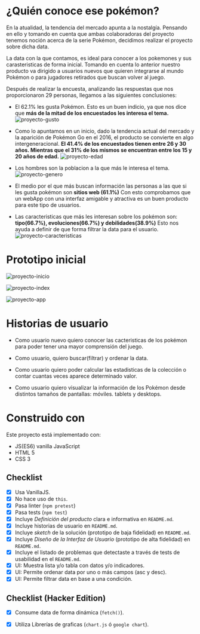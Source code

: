 
# ¿Quién conoce ese pokémon?

En la atualidad, la tendencia del mercado apunta a la nostalgía. Pensando en ello y tomando en cuenta que ambas colaboradoras del proyecto tenemos noción acerca de la serie Pokémon, decidimos realizar el proyecto sobre dicha data.

La data con la que contamos, es ideal para conocer a los pokemones y sus carasteristicas de forma inicial. Tomando en cuenta lo anterior nuestro producto va dirigido a usuarios nuevos que quieren integrarse al mundo Pokémon o para jugadores retirados que buscan volver al juego.

Después de realizar la encuesta, analizando las respuestas que nos proporcionaron 29 personas, llegamos a las siguientes conclusiones:

- El 62.1% les gusta Pokémon. Esto es un buen indicio, ya que nos dice que **más de la mitad de los encuestados les interesa el tema.**
![proyecto-gusto](/img/gusto.jpeg)

- Como lo apuntamos en un inicio, dado la tendencia actual del mercado y la aparición de Pokémon Go en el 2016, el producto se convierte en algo intergeneracional. **El 41.4% de los encuestados tienen entre 26 y 30 años. Mientras que el 31% de los mismos se encuentran entre los 15 y 20 años de edad.**
![proyecto-edad](/img/edad.jpeg)

- Los hombres son la poblacion a la que más le interesa el tema.
![proyecto-genero](/img/genero.jpeg)

- El medio por el que más buscan información las personas a las que si les gusta pokémon son **sitios web (61.1%)** Con esto comprobamos que un webApp con una interfaz amigable y atractiva es un buen producto para este tipo de usuarios.

- Las caracteristicas que más les interesan sobre los pokémon son: **tipo(66.7%), evoluciones(66.7%) y debilidades(38.9%)** Esto nos ayuda a definir de que forma filtrar la data para el usuario.
![proyecto-caracteristicas](/img/caracteristicas.jpeg)

# Prototipo inicial

![proyecto-inicio](/img/inicio.jpeg)

![proyecto-index](/img/index.jpeg)

![proyecto-app](/img/app.jpeg)

# Historias de usuario
- Como usuario nuevo quiero conocer las cacteristicas de los pokémon para poder tener una mayor comprensión del juego.

- Como usuario, quiero buscar(filtrar) y ordenar la data.

- Como usuario quiero poder calcular las estadisticas de la colección o contar cuantas veces aparece determinado valor.

- Como usuario quiero visualizar la información de los Pokémon desde distintos tamaños de pantallas: móviles. tablets y desktops.

# Construido con
Este proyecto está implementado con:

- JS(ES6) vanilla JavaScript
- HTML 5
- CSS 3

## Checklist

-   [x] Usa VanillaJS.
-   [x] No hace uso de `this`.
-   [x] Pasa linter (`npm pretest`)
-   [x] Pasa tests (`npm test`)
-   [x] Incluye _Definición del producto_ clara e informativa en `README.md`.
-   [x] Incluye historias de usuario en `README.md`.
-   [x] Incluye _sketch_ de la solución (prototipo de baja fidelidad) en `README.md`.
-   [x] Incluye _Diseño de la Interfaz de Usuario_ (prototipo de alta fidelidad) en `README.md`.
-   [x] Incluye el listado de problemas que detectaste a través de tests de usabilidad en el `README.md`.
-   [x] UI: Muestra lista y/o tabla con datos y/o indicadores.
-   [x] UI: Permite ordenar data por uno o más campos (asc y desc).
-   [x] UI: Permite filtrar data en base a una condición.

## Checklist (Hacker Edition)

-   [x] Consume data de forma dinámica (`fetch()`).
-   [x] Utiliza Librerías de graficas (`chart.js` ó `google chart`).


